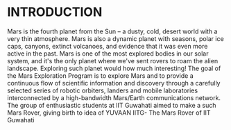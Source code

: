 # INTRODUCTION
Mars is the fourth planet from the Sun – a dusty, cold, desert world with a very thin atmosphere. Mars is also a dynamic planet with seasons, polar ice caps, canyons, extinct volcanoes, and evidence that it was even more active in the past. Mars is one of the most explored bodies in our solar system, and it's the only planet where we've sent rovers to roam the alien landscape.
Exploring such planet would how much interesting! The goal of the Mars Exploration Program is to explore Mars and to provide a continuous flow of scientific information and discovery through a carefully selected series of robotic orbiters, landers and mobile laboratories interconnected by a high-bandwidth Mars/Earth communications network.
The group of enthusiastic students at IIT Guwahati aimed to make a such Mars Rover, giving birth to idea of YUVAAN IITG- The Mars Rover of IIT Guwahati 
